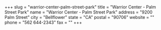 +++
slug = "warrior-center-palm-street-park"
title = "Warrior Center - Palm Street Park"
name = "Warrior Center - Palm Street Park"
address = "9200 Palm Street"
city = "Bellflower"
state = "CA"
postal = "90706"
website = ""
phone = "562 644-2343"
fax = ""
+++

